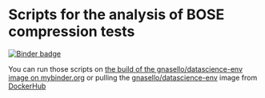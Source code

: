 # Scripts for the analysis of BOSE compression tests

[![Binder badge](https://static.mybinder.org/badge_logo.svg)](https://mybinder.org/v2/gh/gabnasello/bose-compression/HEAD "Launch a gnasello/datascience-env container on mybinder.org")

You can run those scripts on [the build of the gnasello/datascience-env image on mybinder.org](https://mybinder.org/v2/gh/gabnasello/bose-compression/HEAD "Launch a Launch a gnasello/datascience-env container on mybinder.org") or pulling the [gnasello/datascience-env](https://github.com/gabnasello/datascience-env) image from [DockerHub](https://hub.docker.com/r/gnasello/datascience-env)